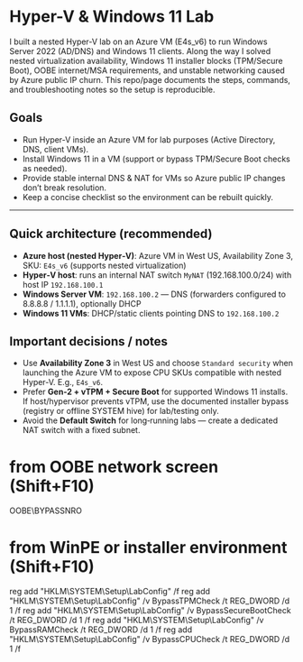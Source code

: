 # Hyper-V & Windows 11 Lab

I built a nested Hyper‑V lab on an Azure VM (E4s_v6) to run Windows Server 2022 (AD/DNS) and Windows 11 clients. Along the way I solved nested virtualization availability, Windows 11 installer blocks (TPM/Secure Boot), OOBE internet/MSA requirements, and unstable networking caused by Azure public IP churn. This repo/page documents the steps, commands, and troubleshooting notes so the setup is reproducible.

## Goals

- Run Hyper‑V inside an Azure VM for lab purposes (Active Directory, DNS, client VMs).
- Install Windows 11 in a VM (support or bypass TPM/Secure Boot checks as needed).
- Provide stable internal DNS & NAT for VMs so Azure public IP changes don’t break resolution.
- Keep a concise checklist so the environment can be rebuilt quickly.

---

## Quick architecture (recommended)

- **Azure host (nested Hyper‑V)**: Azure VM in West US, Availability Zone 3, SKU: `E4s_v6` (supports nested virtualization)
- **Hyper‑V host**: runs an internal NAT switch `MyNAT` (192.168.100.0/24) with host IP `192.168.100.1`
- **Windows Server VM**: `192.168.100.2` — DNS (forwarders configured to 8.8.8.8 / 1.1.1.1), optionally DHCP
- **Windows 11 VMs**: DHCP/static clients pointing DNS to `192.168.100.2`

## Important decisions / notes

- Use **Availability Zone 3** in West US and choose `Standard security` when launching the Azure VM to expose CPU SKUs compatible with nested Hyper‑V. E.g., `E4s_v6`.
- Prefer **Gen‑2 + vTPM + Secure Boot** for supported Windows 11 installs. If host/hypervisor prevents vTPM, use the documented installer bypass (registry or offline SYSTEM hive) for lab/testing only.
- Avoid the **Default Switch** for long‑running labs — create a dedicated NAT switch with a fixed subnet.

# from OOBE network screen (Shift+F10)
OOBE\BYPASSNRO
# from WinPE or installer environment (Shift+F10)
reg add "HKLM\SYSTEM\Setup\LabConfig" /f
reg add "HKLM\SYSTEM\Setup\LabConfig" /v BypassTPMCheck /t REG_DWORD /d 1 /f
reg add "HKLM\SYSTEM\Setup\LabConfig" /v BypassSecureBootCheck /t REG_DWORD /d 1 /f
reg add "HKLM\SYSTEM\Setup\LabConfig" /v BypassRAMCheck /t REG_DWORD /d 1 /f
reg add "HKLM\SYSTEM\Setup\LabConfig" /v BypassCPUCheck /t REG_DWORD /d 1 /f

